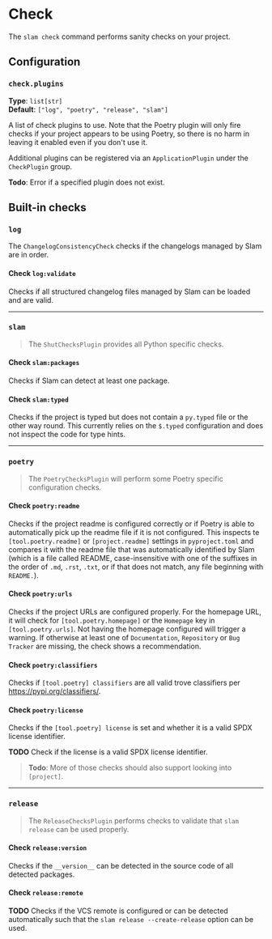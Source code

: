 # Check

The `slam check` command performs sanity checks on your project.

## Configuration

### `check.plugins`

__Type__: `list[str]`  
__Default__: `["log", "poetry", "release", "slam"]`

A list of check plugins to use. Note that the Poetry plugin will only fire checks if your project appears to be using
Poetry, so there is no harm in leaving it enabled even if you don't use it.

Additional plugins can be registered via an `ApplicationPlugin` under the `CheckPlugin` group.

__Todo__: Error if a specified plugin does not exist.

## Built-in checks

### `log`

The `ChangelogConsistencyCheck` checks if the changelogs managed by Slam are in order.

#### Check `log:validate`

Checks if all structured changelog files managed by Slam can be loaded and are valid.

---

### `slam`

> The `ShutChecksPlugin` provides all Python specific checks.

#### Check `slam:packages`

Checks if Slam can detect at least one package.

#### Check `slam:typed`

Checks if the project is typed but does not contain a `py.typed` file or the other way round.
This currently relies on the `$.typed` configuration and does not inspect the code for type hints.

---

### `poetry`

> The `PoetryChecksPlugin` will perform some Poetry specific configuration checks.

#### Check `poetry:readme`

Checks if the project readme is configured correctly or if Poetry is able to automatically
pick up the readme file if it is not configured. This inspects te `[tool.poetry.readme]` or `[project.readme]`
settings in `pyproject.toml` and compares it with the readme file that was automatically identified by Slam
(which is a file called README, case-insensitive with one of the suffixes in the order of `.md`, `.rst`, `.txt`,
or if that does not match, any file beginning with `README.`).

#### Check `poetry:urls`

Checks if the project URLs are configured properly. For the homepage URL, it will check for `[tool.poetry.homepage]`
or the `Homepage` key in `[tool.poetry.urls]`. Not having the homepage configured will trigger a warning. If otherwise
at least one of `Documentation`, `Repository` or `Bug Tracker` are missing, the check shows a recommendation.

#### Check `poetry:classifiers`

Checks if `[tool.poetry] classifiers` are all valid trove classifiers per https://pypi.org/classifiers/.

#### Check `poetry:license`

Checks if the `[tool.poetry] license` is set and whether it is a valid SPDX license identifier.

__TODO__ Check if the license is a valid SPDX license identifier.

> __Todo__: More of those checks should also support looking into `[project]`.

---

### `release`

> The `ReleaseChecksPlugin` performs checks to validate that `slam release` can be used properly.

#### Check `release:version`

Checks if the `__version__` can be detected in the source code of all detected packages.

#### Check `release:remote`

__TODO__ Checks if the VCS remote is configured or can be detected automatically such that the
`slam release --create-release` option can be used.
